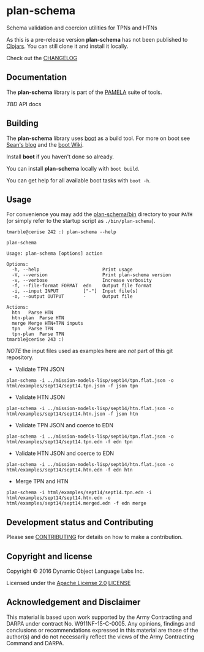 # plan-schema

Schema validation and coercion utilities for TPNs and HTNs

As this is a pre-release version **plan-schema** has not been
published to [Clojars](https://clojars.org/). You can still clone it and install
it locally.

Check out the [CHANGELOG](CHANGELOG.md)

## Documentation

The **plan-schema** library is part of the [PAMELA](https://github.com/dollabs/pamela) suite of tools.

*TBD* API docs

## Building

The **plan-schema** library uses [boot](http://boot-clj.com/) as a build tool. For
more on boot see [Sean's blog](http://seancorfield.github.io/blog/2016/02/02/boot-new/) and the [boot Wiki](https://github.com/boot-clj/boot/wiki).

Install **boot** if you haven't done so already.

You can install **plan-schema** locally with `boot build`.

You can get help for all available boot tasks with `boot -h`.

## Usage

For convenience you may add the [plan-schema/bin](bin) directory to your `PATH`
(or simply refer to the startup script as `./bin/plan-schema`).

````
tmarble@cerise 242 :) plan-schema --help

plan-schema

Usage: plan-schema [options] action

Options:
  -h, --help                       Print usage
  -V, --version                    Print plan-schema version
  -v, --verbose                    Increase verbosity
  -f, --file-format FORMAT  edn    Output file format
  -i, --input INPUT         ["-"]  Input file(s)
  -o, --output OUTPUT       -      Output file

Actions:
  htn	Parse HTN
  htn-plan	Parse HTN
  merge	Merge HTN+TPN inputs
  tpn	Parse TPN
  tpn-plan	Parse TPN
tmarble@cerise 243 :)
````

*NOTE* the input files used as examples here are *not* part of this git repository.


* Validate TPN JSON

`plan-schema -i ../mission-models-lisp/sept14/tpn.flat.json -o html/examples/sept14/sept14.tpn.json -f json tpn`

* Validate HTN JSON

`plan-schema -i ../mission-models-lisp/sept14/htn.flat.json -o html/examples/sept14/sept14.htn.json -f json htn`

* Validate TPN JSON and coerce to EDN

`plan-schema -i ../mission-models-lisp/sept14/tpn.flat.json -o html/examples/sept14/sept14.tpn.edn -f edn tpn`

* Validate HTN JSON and coerce to EDN

`plan-schema -i ../mission-models-lisp/sept14/htn.flat.json -o html/examples/sept14/sept14.htn.edn -f edn htn`

* Merge TPN and HTN

`plan-schema -i html/examples/sept14/sept14.tpn.edn -i html/examples/sept14/sept14.htn.edn -o html/examples/sept14/sept14.merged.edn -f edn merge`

## Development status and Contributing

Please see [CONTRIBUTING](CONTRIBUTING.md) for details on
how to make a contribution.

## Copyright and license

Copyright © 2016 Dynamic Object Language Labs Inc.

Licensed under the [Apache License 2.0](http://opensource.org/licenses/Apache-2.0) [LICENSE](LICENSE)

## Acknowledgement and Disclaimer

This material is based upon work supported by the Army Contracting and
DARPA under contract No. W911NF-15-C-0005.  Any opinions, findings and
conclusions or recommendations expressed in this material are those of
the author(s) and do not necessarily reflect the views of the Army
Contracting Command and DARPA.
